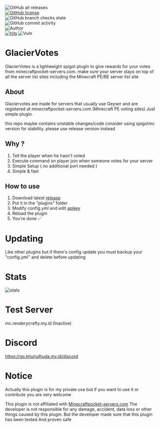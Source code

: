 ![GitHub all releases](https://img.shields.io/github/downloads/Khuirul-Huda/GlacierVotes/total?style=for-the-badge)<br>
[![GitHub license](https://img.shields.io/github/license/Khuirul-Huda/GlacierVotes?style=for-the-badge)](https://github.com/Khuirul-Huda/GlacierVotes/blob/main/LICENSE)<br>
![GitHub branch checks state](https://img.shields.io/github/checks-status/Khuirul-Huda/GlacierVotes/main?style=for-the-badge)<br>
![GitHub commit activity](https://img.shields.io/github/commit-activity/m/Khuirul-Huda/GlacierVotes?style=for-the-badge)<br>
![Author](https://img.shields.io/badge/AUTHOR-Khuirul%20Huda-green?style=for-the-badge)<br>
[![hits](https://hits.deltapapa.io/github/Khuirul-Huda/GlacierVotes.svg)](#)
![Vuln](https://snyk.io/test/github/Khuirul-Huda/GlacierVotes/badge.svg)

# GlacierVotes
GlacierVotes is a lightweight spigot plugin to give rewards for your votes from minecraftpocket-servers.com. make sure your server stays on top of all the server list sites including the Minecraft PE/BE server list site

## About
Glaciervotes are made for servers that usually use Geyser and are registered at minecraftpocket-servers.com (Minecraft PE voting sites)
Just simple plugin.

this repo maybe contains unstable changes/code consider using spigotmc version for stability. please use release version instead

## Why ?
1. Tell the player when he hasn't voted 
2. Execute command on player join when someone votes for your server
3. Simple Setup ( no additional port needed ) 
4. Simple & fast

## How to use
1. Download latest [release](https://github.com/Khuirul-Huda/GlacierVotes/releases)
2. Put it in the "plugins" folder
3. Modify config.yml and edit [apikey](https://minecraftpocket-servers.com/servers/manage/)
4. Reload the plugin
5. You're done ✅

# Updating
Like other plugins but if there's config update you must backup your "config.yml" and delete before updating

# Stats
![stats](https://bstats.org/signatures/bukkit/Glaciervotes.svg)

# Test Server
mc.renderycrafty.my.id (Inactive)

# Discord
https://go.khuirulhuda.my.id/discord

# Notice
Actually this plugin is for my private use but if you want to use it or contribute you are very welcome

This plugin is not affiliated with [Minecraftpocket-servers.com](https://minecraftpocket-servers.com/)
The developer is not responsible for any damage, accident, data loss or other things caused by this plugin. But the developer made sure that this plugin has been tested And proven safe
